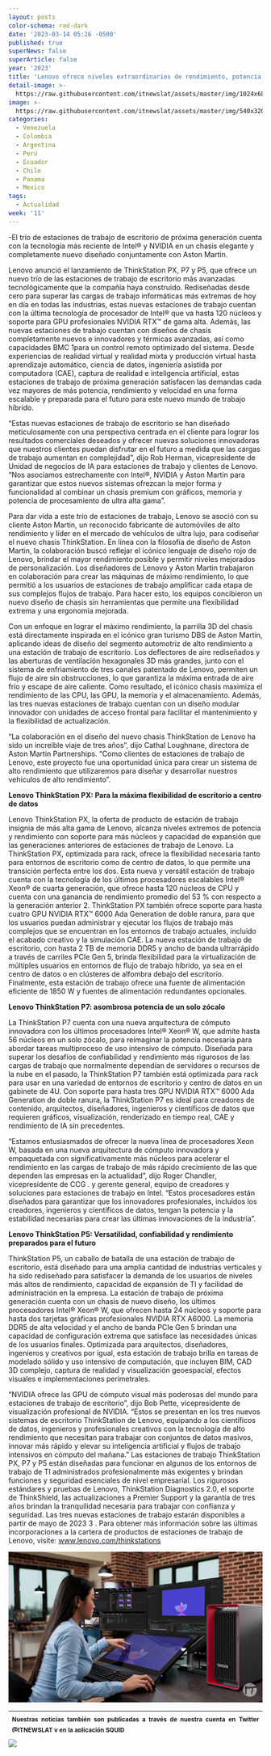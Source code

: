 ```yaml
---
layout: posts
color-schema: red-dark
date: '2023-03-14 05:26 -0500'
published: true
superNews: false
superArticle: false
year: '2023'
title: 'Lenovo ofrece niveles extraordinarios de rendimiento, potencia y velocidad'
detail-image: >-
  https://raw.githubusercontent.com/itnewslat/assets/master/img/1024x680/Sthinkstation-g.jpg
image: >-
  https://raw.githubusercontent.com/itnewslat/assets/master/img/540x320/Sthinkstation-p.jpg
categories:
  - Venezuela
  - Colombia
  - Argentina
  - Perú
  - Ecuador
  - Chile
  - Panama
  - Mexico
tags:
  - Actualidad
week: '11'
---
```

-El trío de estaciones de trabajo de escritorio de próxima generación cuenta con la tecnología más reciente de Intel® y NVIDIA en un chasis elegante y completamente nuevo diseñado conjuntamente con Aston Martin.

Lenovo anunció el lanzamiento de ThinkStation PX, P7 y P5, que ofrece un nuevo trío de las estaciones de trabajo de escritorio más avanzadas tecnológicamente que la compañía haya construido. Rediseñadas desde cero para superar las cargas de trabajo informáticas más extremas de hoy en día en todas las industrias, estas nuevas estaciones de trabajo cuentan con la última tecnología de procesador de Intel® que va hasta 120 núcleos y soporte para GPU profesionales NVIDIA RTX™ de gama alta. Además, las nuevas estaciones de trabajo cuentan con diseños de chasis completamente nuevos e innovadores y térmicas avanzadas, así como capacidades BMC 1para un control remoto optimizado del sistema. Desde experiencias de realidad virtual y realidad mixta y producción virtual hasta aprendizaje automático, ciencia de datos, ingeniería asistida por computadora (CAE), captura de realidad e inteligencia artificial, estas estaciones de trabajo de próxima generación satisfacen las demandas cada vez mayores de más potencia, rendimiento y velocidad en una forma escalable y preparada para el futuro para este nuevo mundo de trabajo híbrido.

“Estas nuevas estaciones de trabajo de escritorio se han diseñado meticulosamente con una perspectiva centrada en el cliente para lograr los resultados comerciales deseados y ofrecer nuevas soluciones innovadoras que nuestros clientes puedan disfrutar en el futuro a medida que las cargas de trabajo aumentan en complejidad”, dijo Rob Herman, vicepresidente de Unidad de negocios de IA para estaciones de trabajo y clientes de Lenovo. “Nos asociamos estrechamente con Intel®, NVIDIA y Aston Martin para garantizar que estos nuevos sistemas ofrezcan la mejor forma y funcionalidad al combinar un chasis premium con gráficos, memoria y potencia de procesamiento de ultra alta gama”.

Para dar vida a este trío de estaciones de trabajo, Lenovo se asoció con su cliente Aston Martin, un reconocido fabricante de automóviles de alto rendimiento y líder en el mercado de vehículos de ultra lujo, para codiseñar el nuevo chasis ThinkStation. En línea con la filosofía de diseño de Aston Martin, la colaboración buscó reflejar el icónico lenguaje de diseño rojo de Lenovo, brindar el mayor rendimiento posible y permitir niveles mejorados de personalización. Los diseñadores de Lenovo y Aston Martin trabajaron en colaboración para crear las máquinas de máximo rendimiento, lo que permitió a los usuarios de estaciones de trabajo amplificar cada etapa de sus complejos flujos de trabajo. Para hacer esto, los equipos concibieron un nuevo diseño de chasis sin herramientas que permite una flexibilidad extrema y una ergonomía mejorada.

Con un enfoque en lograr el máximo rendimiento, la parrilla 3D del chasis está directamente inspirada en el icónico gran turismo DBS de Aston Martin, aplicando ideas de diseño del segmento automotriz de alto rendimiento a una estación de trabajo de escritorio. Los deflectores de aire rediseñados y las aberturas de ventilación hexagonales 3D más grandes, junto con el sistema de enfriamiento de tres canales patentado de Lenovo, permiten un flujo de aire sin obstrucciones, lo que garantiza la máxima entrada de aire frío y escape de aire caliente. Como resultado, el icónico chasis maximiza el rendimiento de las CPU, las GPU, la memoria y el almacenamiento. Además, las tres nuevas estaciones de trabajo cuentan con un diseño modular innovador con unidades de acceso frontal para facilitar el mantenimiento y la flexibilidad de actualización.

“La colaboración en el diseño del nuevo chasis ThinkStation de Lenovo ha sido un increíble viaje de tres años”, dijo Cathal Loughnane, directora de Aston Martin Partnerships. “Como clientes de estaciones de trabajo de Lenovo, este proyecto fue una oportunidad única para crear un sistema de alto rendimiento que utilizaremos para diseñar y desarrollar nuestros vehículos de alto rendimiento”.

**Lenovo ThinkStation PX: Para la máxima flexibilidad de escritorio a centro de datos**

Lenovo ThinkStation PX, la oferta de producto de estación de trabajo insignia de más alta gama de Lenovo, alcanza niveles extremos de potencia y rendimiento con soporte para más núcleos y capacidad de expansión que las generaciones anteriores de estaciones de trabajo de Lenovo. La ThinkStation PX, optimizada para rack, ofrece la flexibilidad necesaria tanto para entornos de escritorio como de centro de datos, lo que permite una transición perfecta entre los dos. Esta nueva y versátil estación de trabajo cuenta con la tecnología de los últimos procesadores escalables Intel® Xeon® de cuarta generación, que ofrece hasta 120 núcleos de CPU y cuenta con una ganancia de rendimiento promedio del 53 % con respecto a la generación anterior 2. ThinkStation PX también ofrece soporte para hasta cuatro GPU NVIDIA RTX™ 6000 Ada Generation de doble ranura, para que los usuarios puedan administrar y ejecutar los flujos de trabajo más complejos que se encuentran en los entornos de trabajo actuales, incluido el acabado creativo y la simulación CAE. La nueva estación de trabajo de escritorio, con hasta 2 TB de memoria DDR5 y ancho de banda ultrarrápido a través de carriles PCIe Gen 5, brinda flexibilidad para la virtualización de múltiples usuarios en entornos de flujo de trabajo híbrido, ya sea en el centro de datos o en clústeres de alfombra debajo del escritorio. Finalmente, esta estación de trabajo ofrece una fuente de alimentación eficiente de 1850 W y fuentes de alimentación redundantes opcionales.
 
**Lenovo ThinkStation P7: asombrosa potencia de un solo zócalo**

La ThinkStation P7 cuenta con una nueva arquitectura de cómputo innovadora con los últimos procesadores Intel® Xeon® W, que admite hasta 56 núcleos en un solo zócalo, para reimaginar la potencia necesaria para abordar tareas multiproceso de uso intensivo de cómputo. Diseñada para superar los desafíos de confiabilidad y rendimiento más rigurosos de las cargas de trabajo que normalmente dependían de servidores o recursos de la nube en el pasado, la ThinkStation P7 también está optimizada para rack para usar en una variedad de entornos de escritorio y centro de datos en un gabinete de 4U. Con soporte para hasta tres GPU NVIDIA RTX™ 6000 Ada Generation de doble ranura, la ThinkStation P7 es ideal para creadores de contenido, arquitectos, diseñadores, ingenieros y científicos de datos que requieren gráficos, visualización, renderizado en tiempo real, CAE y rendimiento de IA sin precedentes.

“Estamos entusiasmados de ofrecer la nueva línea de procesadores Xeon W, basada en una nueva arquitectura de cómputo innovadora y empaquetada con significativamente más núcleos para acelerar el rendimiento en las cargas de trabajo de más rápido crecimiento de las que dependen las empresas en la actualidad”, dijo Roger Chandler, vicepresidente de CCG . y gerente general, equipo de creadores y soluciones para estaciones de trabajo en Intel. “Estos procesadores están diseñados para garantizar que los innovadores profesionales, incluidos los creadores, ingenieros y científicos de datos, tengan la potencia y la estabilidad necesarias para crear las últimas innovaciones de la industria”.

**Lenovo ThinkStation P5: Versatilidad, confiabilidad y rendimiento preparados para el futuro**

ThinkStation P5, un caballo de batalla de una estación de trabajo de escritorio, está diseñado para una amplia cantidad de industrias verticales y ha sido rediseñado para satisfacer la demanda de los usuarios de niveles más altos de rendimiento, capacidad de expansión de TI y facilidad de administración en la empresa. La estación de trabajo de próxima generación cuenta con un chasis de nuevo diseño, los últimos procesadores Intel® Xeon® W, que ofrecen hasta 24 núcleos y soporte para hasta dos tarjetas gráficas profesionales NVIDIA RTX A6000. La memoria DDR5 de alta velocidad y el ancho de banda PCIe Gen 5 brindan una capacidad de configuración extrema que satisface las necesidades únicas de los usuarios finales. Optimizada para arquitectos, diseñadores, ingenieros y creativos por igual, esta estación de trabajo brilla en tareas de modelado sólido y uso intensivo de computación, que incluyen BIM, CAD 3D complejo, captura de realidad y visualización geoespacial, efectos visuales e implementaciones perimetrales.

“NVIDIA ofrece las GPU de cómputo visual más poderosas del mundo para estaciones de trabajo de escritorio”, dijo Bob Pette, vicepresidente de visualización profesional de NVIDIA. “Estos se presentan en los tres nuevos sistemas de escritorio ThinkStation de Lenovo, equipando a los científicos de datos, ingenieros y profesionales creativos con la tecnología de alto rendimiento que necesitan para trabajar con conjuntos de datos masivos, innovar más rápido y elevar su inteligencia artificial y flujos de trabajo intensivos en cómputo del mañana.”
Las estaciones de trabajo ThinkStation PX, P7 y P5 están diseñadas para funcionar en algunos de los entornos de trabajo de TI administrados profesionalmente más exigentes y brindan funciones y seguridad esenciales de nivel empresarial. Los rigurosos estándares y pruebas de Lenovo, ThinkStation Diagnostics 2.0, el soporte de ThinkShield, las actualizaciones a Premier Support y la garantía de tres años brindan la tranquilidad necesaria para trabajar con confianza y seguridad.
Las tres nuevas estaciones de trabajo estarán disponibles a partir de mayo de 2023 3 . Para obtener más información sobre las últimas incorporaciones a la cartera de productos de estaciones de trabajo de Lenovo, visite: www.lenovo.com/thinkstations

![](https://raw.githubusercontent.com/itnewslat/assets/master/img/540x320/Sthinkstation-p.jpg)

<table style="height: 42px;" width="569">
<tbody>
<tr>
<td style="text-align: justify;"><sub><strong>Nuestras noticias también son publicadas a través de nuestra cuenta en Twitter <a href="https://twitter.com/itnewslat?lang=es">@ITNEWSLAT</a> y en la aplicación <a href="https://squidapp.co/en/">SQUID</a></strong></sub></td>
</tr>
</tbody>
</table>
<img src="https://tracker.metricool.com/c3po.jpg?hash=56f88a41e39ab42c063cc51676587a04"/>